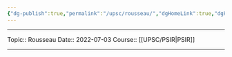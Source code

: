 ```yaml
---
{"dg-publish":true,"permalink":"/upsc/rousseau/","dgHomeLink":true,"dgPassFrontmatter":false}
---
```


----
Topic:: Rousseau
Date:: 2022-07-03
Course:: [[UPSC/PSIR|PSIR]] 

----



